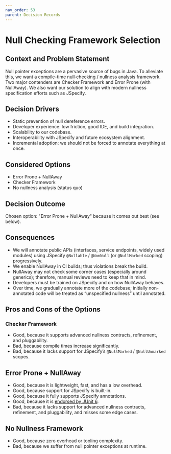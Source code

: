 ```yaml
---
nav_order: 53
parent: Decision Records
---
```


# Null Checking Framework Selection

## Context and Problem Statement

Null pointer exceptions are a pervasive source of bugs in Java. To alleviate this, we want a compile-time null‐checking / nullness analysis framework. Two major contenders are Checker Framework and Error Prone (with NullAway). We also want our solution to align with modern nullness specification efforts such as JSpecify.

## Decision Drivers

* Static prevention of null dereference errors.
* Developer experience: low friction, good IDE, and build integration.
* Scalability to our codebase.
* Interoperability with JSpecify and future ecosystem alignment.
* Incremental adoption: we should not be forced to annotate everything at once.

## Considered Options

* Error Prone + NullAway
* Checker Framework
* No nullness analysis (status quo)

## Decision Outcome

Chosen option: "Error Prone + NullAway" because it comes out best (see below).

## Consequences

* We will annotate public APIs (interfaces, service endpoints, widely used modules) using JSpecify `@Nullable` / `@NonNull` (or `@NullMarked` scoping) progressively.
* We enable NullAway in CI builds; thus violations break the build.
* NullAway may not check some corner cases (especially around generics); therefore, manual reviews need to keep that in mind.
* Developers must be trained on JSpecify and on how NullAway behaves.
* Over time, we gradually annotate more of the codebase; initially non-annotated code will be treated as “unspecified nullness” until annotated.

## Pros and Cons of the Options

### Checker Framework

* Good, because it supports advanced nullness contracts, refinement, and pluggability.
* Bad, because compile times increase significantly.
* Bad, because it lacks support for JSpecify’s `@NullMarked` / `@NullUnmarked` scopes.

## Error Prone + NullAway

* Good, because it is lightweight, fast, and has a low overhead.
* Good, because support for JSpecify is built-in.
* Good, because it fully supports JSpecify annotations.
* Good, because it is [endorsed by JUnit 6](https://github.com/junit-team/junit-framework/wiki/Upgrading-to-JUnit-6.0#null-safety).
* Bad, because it lacks support for advanced nullness contracts, refinement, and pluggability, and misses some edge cases.

## No Nullness Framework

* Good, because zero overhead or tooling complexity.
* Bad, because we suffer from null pointer exceptions at runtime.
